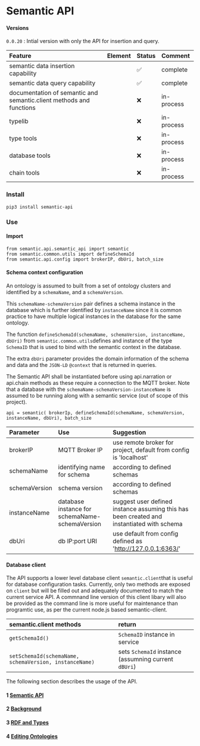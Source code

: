 
# Semantic API

#### Versions

```0.0.20``` : Intial version with only the API for insertion and query.

| Feature | Element | Status | Comment |
|:--- |:--- |:--- | :--- |
| semantic data insertion capability | |✅ | complete |
| semantic data query capability | |✅ | complete |
| documentation of semantic and semantic.client methods and functions |  | ❌  | in-process |
| typelib |  | ❌  | in-process |
| type tools | |❌ | in-process |
| database tools | |❌ | in-process |
| chain tools  | |❌ | in-process | 


### Install

```pip3 install semantic-api```

### Use

#### Import
```
from semantic.api.semantic_api import semantic
from semantic.common.utils import defineSchemaId
from semantic.api.config import brokerIP, dbUri, batch_size
```


#### Schema context configuration

An ontology is assumed to built from a set of ontology clusters and identified by a ```schemaName```, and a ```schemaVersion```.

This ```schemaName-schemaVersion``` pair defines a schema instance in the database which is further identified by ```instanceName``` since it is common  practice to have multiple logical instances in the database for the same ontology.

The function ```defineSchemaId(schemaName, schemaVersion, instanceName, dbUri)``` from ```semantic.common.utils```defines and instance of the type ```SchemaID``` that is used to bind with the semantic context in the database. 

The extra ```dbUri``` parameter provides the domain information of the schema and data and the ```JSON-LD``` ```@context``` that is returned in queries.

The Semantic API shall be instantiated before using api.narration or api.chain methods as these require a connection to the MQTT broker. Note that a database with the ```schemaName-schemaVersion-instanceName``` is assumed to be running along with a semantic service (out of scope of this project).

```
api = semantic( brokerIp, defineSchemaId(schemaName, schemaVersion, instanceName, dbUri), batch_size
```

| Parameter | Use | Suggestion |
|:--- |:--- |:--- |
| brokerIP | MQTT Broker IP | use remote broker for project, default from config is 'localhost' |
| schemaName | identifying name for schema | according to defined schemas |
| schemaVersion | schema version | according to defined schemas|
| instanceName | database instance for schemaName-schemaVersion | suggest user defined instance assuming this has been created and instantiated with schema |
| dbUri | db IP:port URI | use default from config defined as 'http://127.0.0.1:6363/'|
                                      

#### Database client

The API supports a lower level database client ```semantic.client```that is useful for database configuration tasks. Currently, only two methods are exposed on ```client``` but will be filled out and adequately documented to match the current service API. A commnand line version of this client libary will also be provided as the command line is more useful for maintenance than programtic use, as per the current node.js based semantic-client.


| semantic.client methods | return |
|:--- |:--- |
| ```getSchemaId()``` |  ```SchemaID``` instance in service |
| ```setSchemaId(schemaName, schemaVersion, instanceName)``` | sets ```SchemaId``` instance (assumning current ```dBUri```)|


The following section describes the usage of the API.

#### 1 [Semantic API](src/doc/python-api.md)

#### 2 [Background](src/doc/background.md)

#### 3 [RDF and Types](src/doc/rdf-and-types.md)

#### 4 [Editing Ontologies](src/doc/editing-ontologies.md)




